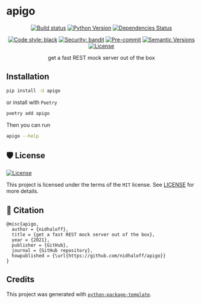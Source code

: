 # apigo

<div align="center">

[![Build status](https://github.com/nidhaloff/apigo/workflows/build/badge.svg?branch=master&event=push)](https://github.com/nidhaloff/apigo/actions?query=workflow%3Abuild)
[![Python Version](https://img.shields.io/pypi/pyversions/apigo.svg)](https://pypi.org/project/apigo/)
[![Dependencies Status](https://img.shields.io/badge/dependencies-up%20to%20date-brightgreen.svg)](https://github.com/nidhaloff/apigo/pulls?utf8=%E2%9C%93&q=is%3Apr%20author%3Aapp%2Fdependabot)

[![Code style: black](https://img.shields.io/badge/code%20style-black-000000.svg)](https://github.com/psf/black)
[![Security: bandit](https://img.shields.io/badge/security-bandit-green.svg)](https://github.com/PyCQA/bandit)
[![Pre-commit](https://img.shields.io/badge/pre--commit-enabled-brightgreen?logo=pre-commit&logoColor=white)](https://github.com/nidhaloff/apigo/blob/master/.pre-commit-config.yaml)
[![Semantic Versions](https://img.shields.io/badge/%F0%9F%9A%80-semantic%20versions-informational.svg)](https://github.com/nidhaloff/apigo/releases)
[![License](https://img.shields.io/github/license/nidhaloff/apigo)](https://github.com/nidhaloff/apigo/blob/master/LICENSE)

get a fast REST mock server out of the box

</div>

## Installation

```bash
pip install -U apigo
```

or install with `Poetry`

```bash
poetry add apigo
```

Then you can run

```bash
apigo --help
```


## 🛡 License

[![License](https://img.shields.io/github/license/nidhaloff/apigo)](https://github.com/nidhaloff/apigo/blob/master/LICENSE)

This project is licensed under the terms of the `MIT` license. See [LICENSE](https://github.com/nidhaloff/apigo/blob/master/LICENSE) for more details.

## 📃 Citation

```
@misc{apigo,
  author = {nidhaloff},
  title = {get a fast REST mock server out of the box},
  year = {2021},
  publisher = {GitHub},
  journal = {GitHub repository},
  howpublished = {\url{https://github.com/nidhaloff/apigo}}
}
```

## Credits

This project was generated with [`python-package-template`](https://github.com/TezRomacH/python-package-template).
